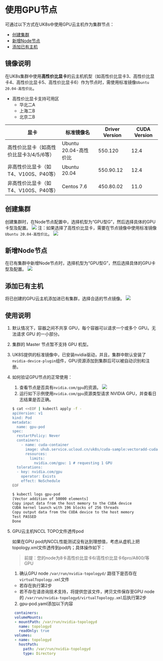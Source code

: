# 使用GPU节点

可通过以下方式在UK8s中使用GPU云主机作为集群节点：
- [创建集群](#创建集群)
- [新增Node节点](#新增Node节点)
- [添加已有主机](#添加已有主机)

## 镜像说明
在UK8s集群中使用**高性价比显卡**的云主机机型（如高性价比显卡3、高性价比显卡4、高性价比显卡5、高性价比显卡6）作为节点时，需使用标准镜像`Ubuntu 20.04-高性价比`。
- 高性价比显卡支持可用区
  - 华北二A
  - 上海二B
  - 北京二B

| 显卡                                 | 标准镜像名            | Driver Version | CUDA Version |
|-------------------------------------|----------------------|----------------|--------------|
| 高性价比显卡（如高性价比显卡3/4/5/6等）  | Ubuntu 20.04-高性价比  | 550.120        | 12.4         |
| 非高性价比显卡（如T4、V100S、P40等）    | Ubuntu 20.04          | 550.90.12      | 12.4         |
| 非高性价比显卡（如T4、V100S、P40等）    | Centos 7.6            | 450.80.02      | 11.0         |

## 创建集群
创建集群时，在Node节点配置中，选择机型为“GPU型G”，然后选择具体的GPU卡型及配置。
  ![](/images/gpu/image.png)
注：如果选择了高性价比显卡，需要在节点镜像中使用标准镜像`Ubuntu 20.04-高性价比`。
  ![](/images/gpu/image-0.png)
## 新增Node节点
在已有集群中新增Node节点时，选择机型为“GPU型G”，然后选择具体的GPU卡型及配置。
![](/images/gpu/image-1.png)
## 添加已有主机
将已创建的GPU云主机添加进已有集群，选择合适的节点镜像。
![](/images/gpu/image-2.png)

## 使用说明
1. 默认情况下，容器之间不共享 GPU，每个容器可以请求一个或多个 GPU。无法请求 GPU 的一小部分。
2. 集群的 Master 节点暂不支持 GPU 机型。
3. UK8S提供的标准镜像中，已安装nvidia驱动，并且，集群中默认安装了`nvidia-device-plugin`组件，GPU资源添加到集群后可以被自动识别和注册。
4. 如何验证GPU节点的正常使用：
    1. 查看节点是否具有`nvidia.com/gpu`的资源。
![](/images/gpu/image-3.png)
    2. 运行如下示例使用`nvidia.com/gpu`资源类型请求 NVIDIA GPU，并查看日志结果是否正确。
    ```bash
    $ cat <<EOF | kubectl apply -f -
    apiVersion: v1
    kind: Pod
    metadata:
      name: gpu-pod
    spec:
      restartPolicy: Never
      containers:
        - name: cuda-container
          image: uhub.service.ucloud.cn/uk8s/cuda-sample:vectoradd-cuda10.2
          resources:
            limits:
              nvidia.com/gpu: 1 # requesting 1 GPU
      tolerations:
      - key: nvidia.com/gpu
        operator: Exists
        effect: NoSchedule
    EOF
    ```
    ```bash
    $ kubectl logs gpu-pod
    [Vector addition of 50000 elements]
    Copy input data from the host memory to the CUDA device
    CUDA kernel launch with 196 blocks of 256 threads
    Copy output data from the CUDA device to the host memory
    Test PASSED
    Done
    ```
5. GPU云主机NCCL TOPO文件透传pod

   如果在GPU pod内NCCL性能测试没有达到理想值，考虑从虚机上把topology.xml文件透传到pod内；具体操作如下：
   > 前提：您的node为8卡高性价比显卡6/高性价比显卡6pro/A800/等GPU

   1. 确认GPU node `/var/run/nvidia-topologyd/` 路径下是否存在 `virtualTopology.xml`文件
     - 若存在执行第2步
     - 若不存在请咨询技术支持，将提供您该文件，拷贝文件保存至GPU node的 `/var/run/nvidia-topologyd/virtualTopology.xml`后执行第2步
   2. gpu-pod.yaml添加以下内容

   ```yaml
    containers:
    volumeMounts:
    - mountPath: /var/run/nvidia-topologyd
      name: topologyd
      readOnly: true
    volumes:
    - name: topologyd
      hostPath:
        path: /var/run/nvidia-topologyd
        type: Directory
    ```
